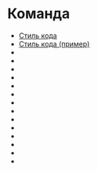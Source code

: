 Команда
===

* [Стиль кода](code-style.md)
* [Стиль кода (пример)](code-style-example.md)
* []()
* []()
* []()
* []()
* []()
* []()
* []()
* []()
* []()
* []()
* []()
* []()
* []()
* []()
